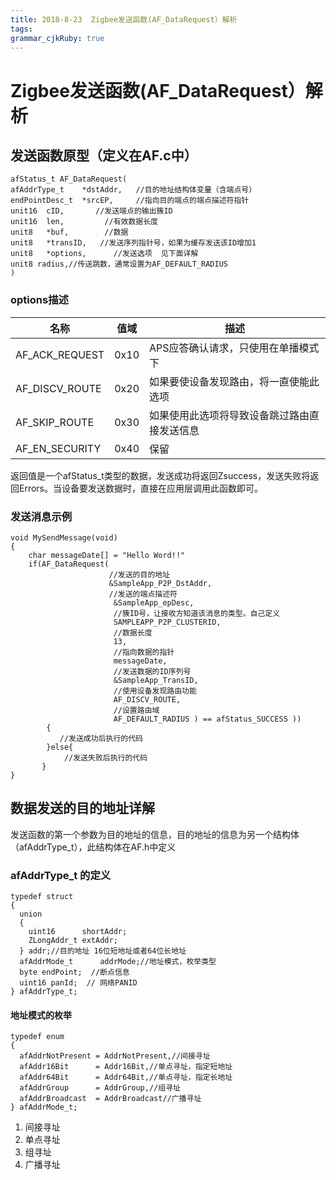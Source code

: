 ```yaml
---
title: 2018-8-23  Zigbee发送函数(AF_DataRequest）解析 
tags: 
grammar_cjkRuby: true
---
```

# Zigbee发送函数(AF_DataRequest）解析 

## 发送函数原型（定义在AF.c中）
``` cpp?linenums
afStatus_t AF_DataRequest( 
afAddrType_t    *dstAddr,   //目的地址结构体变量（含端点号）
endPointDesc_t  *srcEP,     //指向目的端点的端点描述符指针
unit16  cID,       //发送端点的输出簇ID      
unit16  len,         //有效数据长度               
unit8   *buf,        //数据
unit8   *transID,   //发送序列指针号，如果为缓存发送该ID增加1    
unit8   *options,      //发送选项  见下面详解         
unit8 radius,//传送跳数，通常设置为AF_DEFAULT_RADIUS
)
```
### options描述
|       名称     |   值域   |                      描述                    |
| ---------------| -------- | ----------------- |
| AF_ACK_REQUEST |   0x10   | APS应答确认请求，只使用在单播模式下          |
| AF_DISCV_ROUTE |   0x20   | 如果要使设备发现路由，将一直使能此选项       |
| AF_SKIP_ROUTE  |   0x30   | 如果使用此选项将导致设备跳过路由直接发送信息 |
| AF_EN_SECURITY |   0x40   |               保留                           |

返回值是一个afStatus_t类型的数据，发送成功将返回Zsuccess，发送失败将返回Errors。当设备要发送数据时，直接在应用层调用此函数即可。

### 发送消息示例

``` cpp?linenums
void MySendMessage(void)
{
    char messageDate[] = "Hello Word!!"
	if(AF_DataRequest(
	                  //发送的目的地址
	                  &SampleApp_P2P_DstAddr, 
					  //发送的端点描述符
	                   &SampleApp_epDesc,
					   //簇ID号，让接收方知道该消息的类型。自己定义
                       SAMPLEAPP_P2P_CLUSTERID,
					   //数据长度
                       13,
					   //指向数据的指针
                       messageDate,
					   //发送数据的ID序列号
                       &SampleApp_TransID,
					   //使用设备发现路由功能
                       AF_DISCV_ROUTE,
					   //设置路由域
                       AF_DEFAULT_RADIUS ) == afStatus_SUCCESS ))
		{
	       //发送成功后执行的代码
	    }else{
	        //发送失败后执行的代码
	   }
}
```

## 数据发送的目的地址详解

发送函数的第一个参数为目的地址的信息，目的地址的信息为另一个结构体（afAddrType_t），此结构体在AF.h中定义
### afAddrType_t 的定义
``` cpp?linenums
typedef struct
{
  union
  {
    uint16      shortAddr;
    ZLongAddr_t extAddr;
  } addr;//目的地址 16位短地址或者64位长地址
  afAddrMode_t      addrMode;//地址模式，枚举类型
  byte endPoint;  //断点信息
  uint16 panId;  // 网络PANID
} afAddrType_t;
```
#### 地址模式的枚举
``` cpp?linenums
typedef enum
{
  afAddrNotPresent = AddrNotPresent,//间接寻址
  afAddr16Bit      = Addr16Bit,//单点寻址，指定短地址
  afAddr64Bit      = Addr64Bit,//单点寻址，指定长地址
  afAddrGroup      = AddrGroup,//组寻址
  afAddrBroadcast  = AddrBroadcast//广播寻址
} afAddrMode_t;
```
1. 间接寻址
2. 单点寻址
3. 组寻址
4. 广播寻址